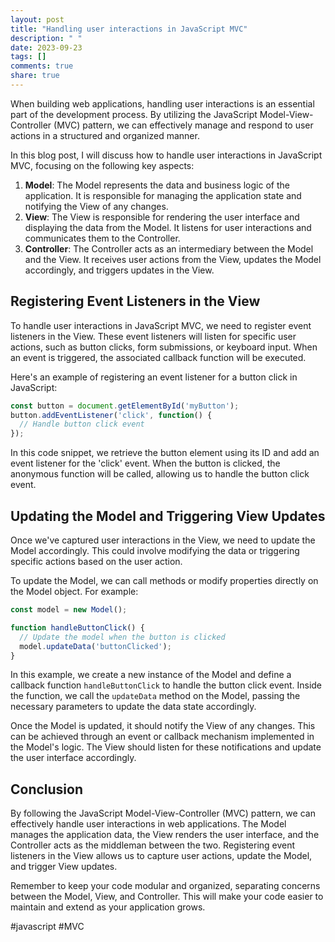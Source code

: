 ```yaml
---
layout: post
title: "Handling user interactions in JavaScript MVC"
description: " "
date: 2023-09-23
tags: []
comments: true
share: true
---
```


When building web applications, handling user interactions is an essential part of the development process. By utilizing the JavaScript Model-View-Controller (MVC) pattern, we can effectively manage and respond to user actions in a structured and organized manner.

In this blog post, I will discuss how to handle user interactions in JavaScript MVC, focusing on the following key aspects:

1. **Model**: The Model represents the data and business logic of the application. It is responsible for managing the application state and notifying the View of any changes.
2. **View**: The View is responsible for rendering the user interface and displaying the data from the Model. It listens for user interactions and communicates them to the Controller.
3. **Controller**: The Controller acts as an intermediary between the Model and the View. It receives user actions from the View, updates the Model accordingly, and triggers updates in the View.

## Registering Event Listeners in the View

To handle user interactions in JavaScript MVC, we need to register event listeners in the View. These event listeners will listen for specific user actions, such as button clicks, form submissions, or keyboard input. When an event is triggered, the associated callback function will be executed.

Here's an example of registering an event listener for a button click in JavaScript:

```javascript
const button = document.getElementById('myButton');
button.addEventListener('click', function() {
  // Handle button click event
});
```

In this code snippet, we retrieve the button element using its ID and add an event listener for the 'click' event. When the button is clicked, the anonymous function will be called, allowing us to handle the button click event.

## Updating the Model and Triggering View Updates

Once we've captured user interactions in the View, we need to update the Model accordingly. This could involve modifying the data or triggering specific actions based on the user action.

To update the Model, we can call methods or modify properties directly on the Model object. For example:

```javascript
const model = new Model();

function handleButtonClick() {
  // Update the model when the button is clicked
  model.updateData('buttonClicked');
}
```

In this example, we create a new instance of the Model and define a callback function `handleButtonClick` to handle the button click event. Inside the function, we call the `updateData` method on the Model, passing the necessary parameters to update the data state accordingly.

Once the Model is updated, it should notify the View of any changes. This can be achieved through an event or callback mechanism implemented in the Model's logic. The View should listen for these notifications and update the user interface accordingly.

## Conclusion

By following the JavaScript Model-View-Controller (MVC) pattern, we can effectively handle user interactions in web applications. The Model manages the application data, the View renders the user interface, and the Controller acts as the middleman between the two. Registering event listeners in the View allows us to capture user actions, update the Model, and trigger View updates.

Remember to keep your code modular and organized, separating concerns between the Model, View, and Controller. This will make your code easier to maintain and extend as your application grows.

#javascript #MVC
